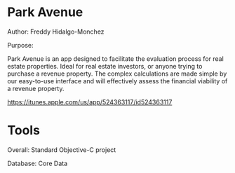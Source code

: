 Park Avenue
=======

Author: Freddy Hidalgo-Monchez

Purpose: 

Park Avenue is an app designed to facilitate the evaluation process for real estate properties. 
Ideal for real estate investors, or anyone trying to purchase a revenue property.
The complex calculations are made simple by our easy-to-use interface and will effectively 
assess the financial viability of a revenue property.

https://itunes.apple.com/us/app/524363117/id524363117


Tools
========

Overall: Standard Objective-C project

Database: Core Data